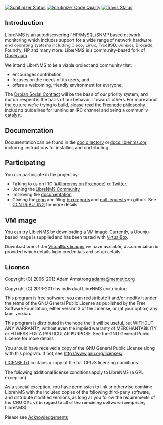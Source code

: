 [![Scrutinizer Status](https://scrutinizer-ci.com/g/librenms/librenms/badges/build.png?b=master)](https://scrutinizer-ci.com/g/librenms/librenms/build-status/master) [![Scrutinizer Code Quality](https://scrutinizer-ci.com/g/librenms/librenms/badges/quality-score.png?b=master)](https://scrutinizer-ci.com/g/librenms/librenms/?branch=master) [![Travis Status](https://travis-ci.org/librenms/librenms.svg?branch=master)](https://travis-ci.org/librenms/librenms)

Introduction
------------

LibreNMS is an autodiscovering PHP/MySQL/SNMP based network monitoring
which includes support for a wide range of network hardware and operating
systems including Cisco, Linux, FreeBSD, Juniper, Brocade, Foundry, HP and
many more.  LibreNMS is a community-based fork of [Observium][9].

We intend LibreNMS to be a viable project and community that:
- encourages contribution,
- focuses on the needs of its users, and
- offers a welcoming, friendly environment for everyone.

The [Debian Social Contract][10] will be the basis of our priority system,
and mutual respect is the basis of our behaviour towards others.  For more
about the culture we're trying to build, please read the [Freenode
philosophy][13], including [guidelines for running an IRC channel][6] and
[being a community catalyst][7].


Documentation
-------------

Documentation can be found in the [doc directory][5] or [docs.librenms.org][16], including instructions
for installing and contributing.


Participating
-------------

You can participate in the project by:
- Talking to us on IRC ([##librenms on Freenode][4]) or [Twitter][3].
- Joining the [LibreNMS Community](https://community.librenms.org)
- Improving the [documentation][5].
- Cloning the [repo][2] and filing [bug reports][18] and [pull requests][19] on github.
  See [CONTRIBUTING][15] for more details.


VM image
--------

You can try LibreNMS by downloading a VM image.  Currently, a Ubuntu-based
image is supplied and has been tested with [VirtualBox][8].

Download one of the [VirtualBox images][11] we have available, documentation is provided which details 
login credentials and setup details.

License
-------

Copyright (C) 2006-2012 Adam Armstrong <adama@memetic.org>

Copyright (C) 2013-2017 by individual LibreNMS contributors

 This program is free software: you can redistribute it and/or modify
 it under the terms of the GNU General Public License as published by
 the Free Software Foundation, either version 3 of the License, or
 (at your option) any later version.

 This program is distributed in the hope that it will be useful,
 but WITHOUT ANY WARRANTY; without even the implied warranty of
 MERCHANTABILITY or FITNESS FOR A PARTICULAR PURPOSE.  See the
 GNU General Public License for more details.

 You should have received a copy of the GNU General Public License
 along with this program.  If not, see <http://www.gnu.org/licenses/>.

[LICENSE.txt][14] contains a copy of the full GPLv3 licensing conditions.

The following additional license conditions apply to LibreNMS (a GPL
exception):

  As a special exception, you have permission to link or otherwise combine
  LibreNMS with the included copies of the following third-party software,
  and distribute modified versions, as long as you follow the requirements
  of the GNU GPL v3 in regard to all of the remaining software (comprising
  LibreNMS).

  Please see [Acknowledgements][17]

[1]: https://groups.google.com/forum/#!forum/librenms-project "LibreNMS"
[2]: https://github.com/librenms/librenms "Main LibreNMS GitHub repo"
[3]: https://twitter.com/librenms "@LibreNMS on Twitter"
[4]: irc://irc.freenode.net/##librenms "LibreNMS IRC channel"
[5]: https://github.com/librenms/librenms/tree/master/doc/
[6]: http://freenode.net/changuide "Freenode channel guidelines"
[7]: http://freenode.net/catalysts "Freenode community catalysts"
[8]: https://www.virtualbox.org/ "VirtualBox"
[9]: http://observium.org/ "Observium web site"
[10]: http://www.debian.org/social_contract "Debian project social contract"
[11]: http://www.librenms.org/#downloads
[12]: https://github.com/librenms/librenms/tree/master/doc/Observium_Welcome.md
[13]: http://freenode.net/philosophy.shtml "Freenode philosophy"
[14]: https://github.com/librenms/librenms/tree/master/LICENSE.txt
[15]: http://docs.librenms.org/General/Contributing/
[16]: http://docs.librenms.org/
[17]: http://docs.librenms.org/General/Acknowledgement/
[18]: https://github.com/librenms/librenms/issues
[19]: https://github.com/librenms/librenms/pulls
